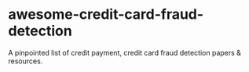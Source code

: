 # awesome-credit-card-fraud-detection
A pinpointed list of credit payment, credit card fraud detection papers &amp; resources. 
